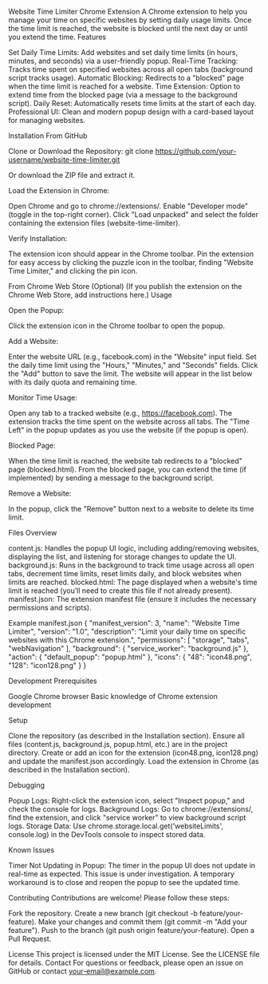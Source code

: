 Website Time Limiter Chrome Extension
A Chrome extension to help you manage your time on specific websites by setting daily usage limits. Once the time limit is reached, the website is blocked until the next day or until you extend the time.
Features

Set Daily Time Limits: Add websites and set daily time limits (in hours, minutes, and seconds) via a user-friendly popup.
Real-Time Tracking: Tracks time spent on specified websites across all open tabs (background script tracks usage).
Automatic Blocking: Redirects to a "blocked" page when the time limit is reached for a website.
Time Extension: Option to extend time from the blocked page (via a message to the background script).
Daily Reset: Automatically resets time limits at the start of each day.
Professional UI: Clean and modern popup design with a card-based layout for managing websites.

Installation
From GitHub

Clone or Download the Repository:
git clone https://github.com/your-username/website-time-limiter.git

Or download the ZIP file and extract it.

Load the Extension in Chrome:

Open Chrome and go to chrome://extensions/.
Enable "Developer mode" (toggle in the top-right corner).
Click "Load unpacked" and select the folder containing the extension files (website-time-limiter).


Verify Installation:

The extension icon should appear in the Chrome toolbar.
Pin the extension for easy access by clicking the puzzle icon in the toolbar, finding "Website Time Limiter," and clicking the pin icon.



From Chrome Web Store (Optional)
(If you publish the extension on the Chrome Web Store, add instructions here.)
Usage

Open the Popup:

Click the extension icon in the Chrome toolbar to open the popup.


Add a Website:

Enter the website URL (e.g., facebook.com) in the "Website" input field.
Set the daily time limit using the "Hours," "Minutes," and "Seconds" fields.
Click the "Add" button to save the limit.
The website will appear in the list below with its daily quota and remaining time.


Monitor Time Usage:

Open any tab to a tracked website (e.g., https://facebook.com).
The extension tracks the time spent on the website across all tabs.
The "Time Left" in the popup updates as you use the website (if the popup is open).


Blocked Page:

When the time limit is reached, the website tab redirects to a "blocked" page (blocked.html).
From the blocked page, you can extend the time (if implemented) by sending a message to the background script.


Remove a Website:

In the popup, click the "Remove" button next to a website to delete its time limit.



Files Overview

content.js: Handles the popup UI logic, including adding/removing websites, displaying the list, and listening for storage changes to update the UI.
background.js: Runs in the background to track time usage across all open tabs, decrement time limits, reset limits daily, and block websites when limits are reached.
blocked.html: The page displayed when a website's time limit is reached (you’ll need to create this file if not already present).
manifest.json: The extension manifest file (ensure it includes the necessary permissions and scripts).

Example manifest.json
{
  "manifest_version": 3,
  "name": "Website Time Limiter",
  "version": "1.0",
  "description": "Limit your daily time on specific websites with this Chrome extension.",
  "permissions": [
    "storage",
    "tabs",
    "webNavigation"
  ],
  "background": {
    "service_worker": "background.js"
  },
  "action": {
    "default_popup": "popup.html"
  },
  "icons": {
    "48": "icon48.png",
    "128": "icon128.png"
  }
}

Development
Prerequisites

Google Chrome browser
Basic knowledge of Chrome extension development

Setup

Clone the repository (as described in the Installation section).
Ensure all files (content.js, background.js, popup.html, etc.) are in the project directory.
Create or add an icon for the extension (icon48.png, icon128.png) and update the manifest.json accordingly.
Load the extension in Chrome (as described in the Installation section).

Debugging

Popup Logs: Right-click the extension icon, select "Inspect popup," and check the console for logs.
Background Logs: Go to chrome://extensions/, find the extension, and click "service worker" to view background script logs.
Storage Data: Use chrome.storage.local.get('websiteLimits', console.log) in the DevTools console to inspect stored data.

Known Issues

Timer Not Updating in Popup: The timer in the popup UI does not update in real-time as expected. This issue is under investigation. A temporary workaround is to close and reopen the popup to see the updated time.

Contributing
Contributions are welcome! Please follow these steps:

Fork the repository.
Create a new branch (git checkout -b feature/your-feature).
Make your changes and commit them (git commit -m "Add your feature").
Push to the branch (git push origin feature/your-feature).
Open a Pull Request.

License
This project is licensed under the MIT License. See the LICENSE file for details.
Contact
For questions or feedback, please open an issue on GitHub or contact your-email@example.com.
